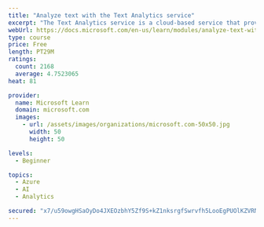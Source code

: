 ```yaml
---
title: "Analyze text with the Text Analytics service"
excerpt: "The Text Analytics service is a cloud-based service that provides advanced natural language processing over raw text for sentiment analysis, key phrase extraction, named entity recognition, and language detection."
webUrl: https://docs.microsoft.com/en-us/learn/modules/analyze-text-with-text-analytics-service/
type: course
price: Free
length: PT29M
ratings:
  count: 2168
  average: 4.7523065
heat: 81

provider:
  name: Microsoft Learn
  domain: microsoft.com
  images:
    - url: /assets/images/organizations/microsoft.com-50x50.jpg
      width: 50
      height: 50

levels:
  - Beginner

topics:
  - Azure
  - AI
  - Analytics

secured: "x7/u59owgHSaOyDo4JXEOzbhY5Zf9S+kZ1nksrgfSwrvfh5LooEgPUOlKZVRNW9hTcE6Ntiqhpes17iyQP/n9ZTcwREznzRWB0ay4tuQ5OHgV2ztWltKS36gYoPwhOSX/0GXhdLLVcRUAdgun7fDCPBTHPK3x3LZtULedFZHrCTuatLn5iEti2LQzkUeyKLF2/QD56/ax8MuATp8d7/UX4hq82eu3D3JZBJUxf5+UjmAw0/3KP73b4Yodf1UuJrKo+0q7y+p60w6YdCq8Bdm73p8b4WNJJ2mELrmZW5i0i4VG69z6EtiIw1448FtyFPSVtfAjg6HWxdDq8but92ue64A5rI2z2k38C1qurHidPOUbwASmVD+44GKKxrQqqUls+OgmA5Ag4uxDE7AJk07yGV0U9lprz0v/XLSYUEbvBU=;qlwP5S6LLyuAP/wbYRrg9Q=="
---
```


